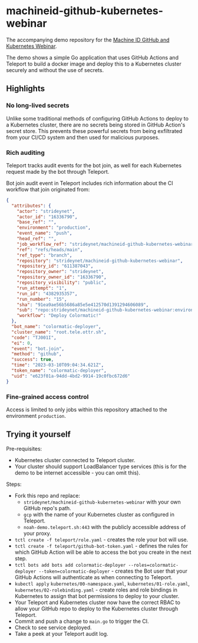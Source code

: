 # machineid-github-kubernetes-webinar

The accompanying demo repository for the [Machine ID GitHub and Kubernetes
Webinar](https://teleport.registration.goldcast.io/events/cc92262f-da46-44c3-9c3a-c6278f40a043).

The demo shows a simple Go application that uses GitHub Actions and Teleport to
build a docker image and deploy this to a Kubernetes cluster securely and
without the use of secrets.

## Highlights

### No long-lived secrets

Unlike some traditional methods of configuring GitHub Actions to deploy to a
Kubernetes cluster, there are no secrets being stored in GitHub Action's
secret store. This prevents these powerful secrets from being exfiltrated from
your CI/CD system and then used for malicious purposes.

### Rich auditing

Teleport tracks audit events for the bot join, as well for each Kubernetes
request made by the bot through Teleport.

Bot join audit event in Teleport includes rich information about the CI workflow
that join originated from:

```json
{
  "attributes": {
    "actor": "strideynet",
    "actor_id": "16336790",
    "base_ref": "",
    "environment": "production",
    "event_name": "push",
    "head_ref": "",
    "job_workflow_ref": "strideynet/machineid-github-kubernetes-webinar/.github/workflows/deploy.yaml@refs/heads/main",
    "ref": "refs/heads/main",
    "ref_type": "branch",
    "repository": "strideynet/machineid-github-kubernetes-webinar",
    "repository_id": "611387043",
    "repository_owner": "strideynet",
    "repository_owner_id": "16336790",
    "repository_visibility": "public",
    "run_attempt": "1",
    "run_id": "4382935357",
    "run_number": "15",
    "sha": "91ea9ae56b5686a85e5e412570d1391294606089",
    "sub": "repo:strideynet/machineid-github-kubernetes-webinar:environment:production",
    "workflow": "Deploy Colormatic!"
  },
  "bot_name": "colormatic-deployer",
  "cluster_name": "root.tele.ottr.sh",
  "code": "TJ001I",
  "ei": 0,
  "event": "bot.join",
  "method": "github",
  "success": true,
  "time": "2023-03-10T09:04:34.621Z",
  "token_name": "colormatic-deployer",
  "uid": "e623f01a-94dd-4bd2-9914-19c0fbc672d6"
}
```

### Fine-grained access control

Access is limited to only jobs within this repository attached to the
environment `production`.

## Trying it yourself

Pre-requisites:
- Kubernetes cluster connected to Teleport cluster.
- Your cluster should support LoadBalancer type services (this is for the demo
  to be internet accessible - you can omit this).

Steps:
- Fork this repo and replace:
  - `strideynet/machineid-github-kubernetes-webinar` with your own GitHub repo's path.
  - `gcp` with the name of your Kubernetes cluster as configured in Teleport.
  - `noah-demo.teleport.sh:443` with the publicly accessible address of your proxy.
- `tctl create -f teleport/role.yaml` - creates the role your bot will use.
- `tctl create -f teleport/github-bot-token.yaml` - defines the rules for which GitHub Action will be able to access the bot you create in the next step.
- `tctl bots add bots add colormatic-deployer --roles=colormatic-deployer --token=colormatic-deployer` - creates the Bot user that your GitHub Actions will authenticate as when connecting to Teleport.
- `kubectl apply` `kubernetes/00-namespace.yaml`, `kubernetes/01-role.yaml`, `kubernetes/02-rolebinding.yaml` - create roles and role bindings in Kubernetes to assign that bot permissions to deploy to your cluster.
- Your Teleport and Kubernetes cluster now have the correct RBAC to allow your GitHub repo to deploy to the Kubernetes cluster through Teleport.
- Commit and push a change to `main.go` to trigger the CI.
- Check to see service deployed.
- Take a peek at your Teleport audit log.